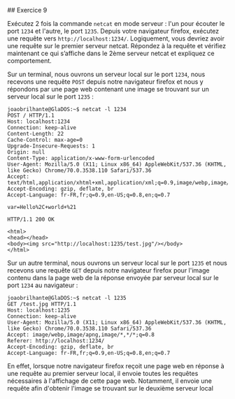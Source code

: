 ## Exercice 9

Exécutez 2 fois la commande `netcat` en mode serveur : l'un pour écouter le port
`1234` et l'autre, le port `1235`. Depuis votre navigateur firefox, exécutez une
requête vers `http://localhost:1234/`. Logiquement, vous devriez avoir une requête
sur le premier serveur netcat. Répondez à la requête et vérifiez maintenant ce
qui s’affiche dans le 2ème serveur netcat et expliquez ce comportement.

Sur un terminal, nous ouvrons un serveur local sur le port `1234`, nous recevons
une requête `POST` depuis notre navigateur firefox et nous y répondons par une
page web contenant une image se trouvant sur un serveur local sur le port `1235` :

	joaobrilhante@GlaDOS:~$ netcat -l 1234
	POST / HTTP/1.1
	Host: localhost:1234
	Connection: keep-alive
	Content-Length: 22
	Cache-Control: max-age=0
	Upgrade-Insecure-Requests: 1
	Origin: null
	Content-Type: application/x-www-form-urlencoded
	User-Agent: Mozilla/5.0 (X11; Linux x86_64) AppleWebKit/537.36 (KHTML, like Gecko) Chrome/70.0.3538.110 Safari/537.36
	Accept: text/html,application/xhtml+xml,application/xml;q=0.9,image/webp,image/apng,*/*;q=0.8
	Accept-Encoding: gzip, deflate, br
	Accept-Language: fr-FR,fr;q=0.9,en-US;q=0.8,en;q=0.7

	var=Hello%2C+world+%21

	HTTP/1.1 200 OK

	<html>
	<head></head>
	<body><img src="http://localhost:1235/test.jpg"/></body>
	</html>

Sur un autre terminal, nous ouvrons un serveur local sur le port `1235` et nous
recevons une requête `GET` depuis notre navigateur firefox pour l'image contenu
dans la page web de la réponse envoyée par serveur local sur le port `1234` au
navigateur :

	joaobrilhante@GlaDOS:~$ netcat -l 1235
	GET /test.jpg HTTP/1.1
	Host: localhost:1235
	Connection: keep-alive
	User-Agent: Mozilla/5.0 (X11; Linux x86_64) AppleWebKit/537.36 (KHTML, like Gecko) Chrome/70.0.3538.110 Safari/537.36
	Accept: image/webp,image/apng,image/*,*/*;q=0.8
	Referer: http://localhost:1234/
	Accept-Encoding: gzip, deflate, br
	Accept-Language: fr-FR,fr;q=0.9,en-US;q=0.8,en;q=0.7

En effet, lorsque notre navigateur firefox reçoit une page web en réponse à une
requête au premier serveur local, il envoie toutes les requêtes nécessaires à
l'affichage de cette page web. Notamment, il envoie une requête afin d'obtenir
l'image se trouvant sur le deuxième serveur local

